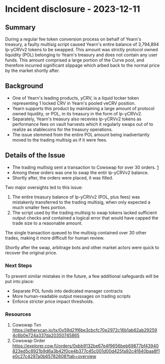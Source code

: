 # Incident disclosure - 2023-12-11

## Summary
During a regular fee token conversion process on behalf of Yearn's treasury, a faulty multisig script caused Yearn's entire balance of 3,794,894 lp-yCRVv2 tokens to be swapped. This amount was strictly protocol owned liquidity (POL) belonging to Yearn's treasury and does not contain any user funds. This amount comprised a large portion of the Curve pool, and therefore incurred significant slippage which arbed back to the normal price by the market shortly after.

## Background
- One of Yearn's leading products, yCRV, is a liquid locker token representing 1 locked CRV in Yearn's pooled veCRV position. 
- Yearn supports this product by maintaining a large amount of protocol owned liquidity, or POL, in its treasury in the form of lp-yCRVv2.
- Separately, Yearn's treasury also recevies lp-yCRVv2 tokens as performance fees on vault harvests which it regularly swaps out of to realize as stablecoins for the treasury operations. 
- The issue stemmed from the entire POL amount being inadvertantly moved to the trading multisig as if it were fees.

## Details of the Issue
- The trading multisig sent a transaction to Cowswap for over 30 orders. [1](#Resources)
- Among these orders was one to swap the entir lp-yCRVv2 balance. 
- Shortly after, the orders were placed, it was filled.

Two major oversights led to this issue:
1. The entire treasury balance of lp-yCRVv2 (POL, plus fees) was mistakenly transferred to the trading multisig, when only expected a much smaller fees portion.
2. The script used by the trading multisig to swap tokens lacked sufficient output checks and contained a logical error that would have capped the trade size to a reasonable amount.

The single transaction queued to the multisig contained over 30 other trades, making it more difficult for human review.

Shortly after the swap, arbitrage bots and other market actors were quick to recover the original price.

### Next Steps
To prevent similar mistakes in the future, a few additional safeguards will be put into place:
- Separate POL funds into dedicated manager contracts
- More human-readable output messages on trading scripts
- Enforce stricter price impact thresholds.

### Resources

1. Cowswap Txn 
https://etherscan.io/tx/0x59d21f6be3cbcfc70e2972c16b1ab62ab292594c6b0e724a337da20350745865
1. Cowswap Order
https://explorer.cow.fi/orders/0xbb9132be67e4f9656beb69877bf43940823ed5c8921b9d6a3b42f0ce4b377c45c001d00d425fa92c4f840baa8f1e0c27c4297a0b65782608?tab=overview
